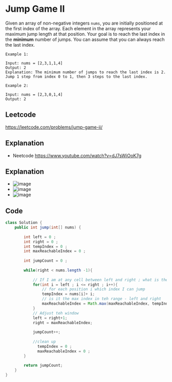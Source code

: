 # Jump Game II
Given an array of non-negative integers `nums`, you are initially positioned at the first index of the array.
Each element in the array represents your maximum jump length at that position.
Your goal is to reach the last index in the **minimum** number of jumps.
You can assume that you can always reach the last index.
 
````
Example 1:

Input: nums = [2,3,1,1,4]
Output: 2
Explanation: The minimum number of jumps to reach the last index is 2. Jump 1 step from index 0 to 1, then 3 steps to the last index.
````
````
Example 2:

Input: nums = [2,3,0,1,4]
Output: 2
````

## Leetcode 
https://leetcode.com/problems/jump-game-ii/ 

## Explanation 
- Neetcode https://www.youtube.com/watch?v=dJ7sWiOoK7g 


## Explanation
- ![image](https://user-images.githubusercontent.com/8110582/181097306-02d39471-5ea3-4287-8337-4a94aec093b9.png)
- ![image](https://user-images.githubusercontent.com/8110582/181097358-2fda9afa-f7b6-4d89-8024-76e2827abbc0.png)
- ![image](https://user-images.githubusercontent.com/8110582/181097418-47adb29c-0d63-4d30-ad26-f35016f0daa0.png)



## Code 
````java
class Solution {
    public int jump(int[] nums) {
        
        int left = 0 ;
        int right = 0 ;
        int tempIndex = 0 ;
        int maxReachableIndex = 0 ;
        
        int jumpCount = 0 ;
        
        while(right < nums.length -1){
            
            // If I am at any cell between left and right ; what is the farthest index I can reach ?
            for(int i = left ; i <= right ; i++){
                // for each position i which index I can jump 
                tempIndex = nums[i]+ i;
                // is it the max index in teh range - left and right
                maxReachableIndex = Math.max(maxReachableIndex, tempIndex);
            }
            // Adjust teh window 
            left = right+1;
            right = maxReachableIndex;
 
            jumpCount++;
            
            //clean up
              tempIndex = 0 ;
              maxReachableIndex = 0 ;
        }
        
        return jumpCount;
    }
}
````
